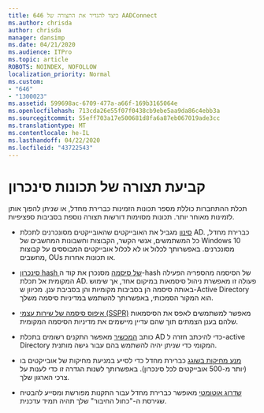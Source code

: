 ```yaml
---
title: 646 כיצד להגדיר את התצורה של AADConnect
ms.author: chrisda
author: chrisda
manager: dansimp
ms.date: 04/21/2020
ms.audience: ITPro
ms.topic: article
ROBOTS: NOINDEX, NOFOLLOW
localization_priority: Normal
ms.custom:
- "646"
- "1300023"
ms.assetid: 599698ac-6709-477a-a66f-169b3165064e
ms.openlocfilehash: 713cda26e55f07f0438cb9ebe5aa9da86c4ebb3a
ms.sourcegitcommit: 55eff703a17e500681d8fa6a87eb067019ade3cc
ms.translationtype: MT
ms.contentlocale: he-IL
ms.lasthandoff: 04/22/2020
ms.locfileid: "43722543"
---
```

# <a name="configure-sync-features"></a>קביעת תצורה של תכונות סינכרון

תכלת ההתחברות כוללת מספר תכונות הזמינות כברירת מחדל, או שניתן להפוך אותן לזמינות מאוחר יותר. תכונות מסוימות דורשות תצורה נוספת בסביבות ספציפיות.

- [סינון](https://docs.microsoft.com/azure/active-directory/connect/active-directory-aadconnectsync-configure-filtering) מגביל את האובייקטים שהאובייקטים מסונכרנים לתכלת AD. כברירת מחדל, כל המשתמשים, אנשי הקשר, הקבוצות וחשבונות המחשבים של Windows 10 מסונכרנים. באפשרותך לכלול או לא לכלול אובייקטים המבוססים על קבוצות מחשבים, OUs או תכונות אחרות.

- [סינכרון hash של סיסמה](https://docs.microsoft.com/azure/active-directory/connect/active-directory-aadconnectsync-implement-password-hash-synchronization) מסנכרן את קוד ה-hash של הסיסמה מהספריה הפעילה המקומית אל תכלת AD. פעולה זו מאפשרת ניהול סיסמאות במיקום אחד, אך שימוש באותה סיסמה הן בסביבות מקומיות והן בסביבת ענן. מכיוון ש-Active Directory הוא המקור הסמכותי, באפשרותך להשתמש במדיניות סיסמה משלך.

- [איפוס סיסמה של שירות עצמי (SSPR)](https://docs.microsoft.com/azure/active-directory/authentication/quickstart-sspr) מאפשר למשתמשים לאפס את הסיסמאות שלהם בענן הצמתים תוך שהם עדיין מיישמים את מדיניות הסיסמה המקומית.

- כותב [המכשיר](https://docs.microsoft.com/azure/active-directory/connect/active-directory-aadconnect-feature-device-writeback) מאפשר התקנים רשומים בתכלת AD כדי להיכתב חזרה ל-active Directory המקומי כדי שניתן יהיה להשתמש בהם עבור גישה מותנית.

- [מנע מחיקות בשוגג](https://docs.microsoft.com/azure/active-directory/connect/active-directory-aadconnectsync-feature-prevent-accidental-deletes) כברירת מחדל כדי לסייע במניעת מחיקות של אובייקטים בו (יותר מ-500 אובייקטים לכל סינכרון). באפשרותך לשנות הגדרה זו כדי לענות על צרכי הארגון שלך.

- [שדרוג אוטומטי](https://docs.microsoft.com/azure/active-directory/connect/active-directory-aadconnect-feature-automatic-upgrade) מאופשר כברירת מחדל עבור התקנות מפורשת ומסייע להבטיח שגירסת ה-"כחול החיבור" שלך תהיה תמיד עדכנית.
